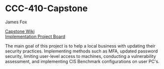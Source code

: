 # CCC-410-Capstone
James Fox

[Capstone Wiki](https://github.com/vtfox3/CCC-410-Capstone/wiki)  
[Implementation Project Board](https://github.com/vtfox3/CCC-410-Capstone/projects/1)


The main goal of this project is to help a local business with updating their security practices. Implementing methods such as MFA, updated password security, limiting user-level access to machines, conducting a vulnerability assessment, and implementing CIS Benchmark configurations on user PC's. 
